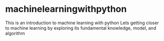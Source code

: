 # machinelearningwithpython
This is an introduction to machine learning with python 
Lets getting closer to machine learning by exploring its fundamental knowledge, model, and algorithm
